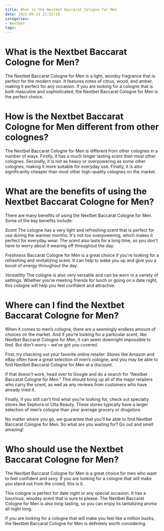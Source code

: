 ```yaml
---
title: What is the Nextbet Baccarat Cologne for Men 
date: 2022-09-23 22:53:19
categories:
- Nextbet
tags:
---
```



#  What is the Nextbet Baccarat Cologne for Men? 

The Nextbet Baccarat Cologne for Men is a light, woodsy fragrance that is perfect for the modern man. It features notes of citrus, wood, and amber, making it perfect for any occasion. If you are looking for a cologne that is both masculine and sophisticated, the Nextbet Baccarat Cologne for Men is the perfect choice.

#  How is the Nextbet Baccarat Cologne for Men different from other colognes? 

The Nextbet Baccarat Cologne for Men is different from other colognes in a number of ways. Firstly, it has a much longer lasting scent than most other colognes. Secondly, it is not as heavy or overpowering as some other colognes, making it more suitable for everyday use. Finally, it is also significantly cheaper than most other high-quality colognes on the market.

#  What are the benefits of using the Nextbet Baccarat Cologne for Men? 

There are many benefits of using the Nextbet Baccarat Cologne for Men. Some of the key benefits include:
 
 
 
 

 

 

 *Scent*
The cologne has a very light and refreshing scent that is perfect for use during the warmer months. It's not too overpowering, which makes it perfect for everyday wear. The scent also lasts for a long time, so you don't have to worry about it wearing off throughout the day.

*Freshness*
Baccarat Cologne for Men is a great choice if you're looking for a refreshing and revitalizing scent. It can help to wake you up and give you a boost of energy throughout the day.

*Versatility*
The cologne is also very versatile and can be worn in a variety of settings. Whether you're meeting friends for lunch or going on a date night, this cologne will help you feel confident and attractive.

#  Where can I find the Nextbet Baccarat Cologne for Men? 

When it comes to men’s cologne, there are a seemingly endless amount of choices on the market. And if you’re looking for a particular scent, like Nextbet Baccarat Cologne for Men, it can seem downright impossible to find. But don’t worry – we’ve got you covered.

First, try checking out your favorite online retailer. Stores like Amazon and eBay often have a great selection of men’s cologne, and you may be able to find Nextbet Baccarat Cologne for Men at a discount.

If that doesn’t work, head over to Google and do a search for “Nextbet Baccarat Cologne for Men.” This should bring up all of the major retailers who carry the scent, as well as any reviews from customers who have already tried it.

Finally, if you still can’t find what you’re looking for, check out specialty stores like Sephora or Ulta Beauty. These stores typically have a larger selection of men’s cologne than your average grocery or drugstore.

No matter where you go, we guarantee that you’ll be able to find Nextbet Baccarat Cologne for Men. So what are you waiting for? Go out and smell amazing!

#  Who should use the Nextbet Baccarat Cologne for Men?

The Nextbet Baccarat Cologne for Men is a great choice for men who want to feel confident and sexy. If you are looking for a cologne that will make you stand out from the crowd, this is it.

This cologne is perfect for date night or any special occasion. It has a luxurious, woodsy scent that is sure to please. The Nextbet Baccarat Cologne for Men is also long-lasting, so you can enjoy its tantalizing aroma all night long.

If you are looking for a cologne that will make you feel like a million bucks, the Nextbet Baccarat Cologne for Men is definitely worth considering.